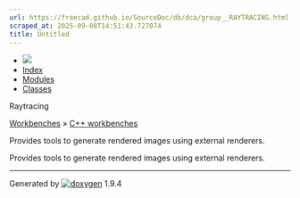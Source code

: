 ```yaml
---
url: https://freecad.github.io/SourceDoc/db/dca/group__RAYTRACING.html
scraped_at: 2025-09-08T14:51:43.727074
title: Untitled
---
```


  * [ ![](https://www.freecad.org/svg/logo-freecad.svg) ](https://freecadweb.org "FreeCAD")
  * [Index](../../index.html "Index")
  * [Modules](../../modules.html "Modules list")
  * [Classes](../../annotated.html "Annotated list")

Raytracing

[Workbenches](../../d2/df2/group__WORKBENCHES.html) » [C++
workbenches](../../dd/d0c/group__CWORKBENCHES.html)

Provides tools to generate rendered images using external renderers.

Provides tools to generate rendered images using external renderers.

* * *

Generated by
[![doxygen](../../doxygen.svg)](https://www.doxygen.org/index.html) 1.9.4

